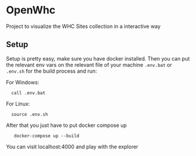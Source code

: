 # OpenWhc

Project to visualize the WHC Sites collection in a interactive way

## Setup

Setup is pretty easy, make sure you have docker installed.
Then you can put the relevant env vars on the relevant file of your machine `.env.bat` or `.env.sh` for the build process and run:

For Windows:

```shell
  call .env.bat
```

For Linux:

```shell
  source .env.sh
```

After that you just have to put docker compose up

```shell
   docker-compose up --build
```
You can visit localhost:4000 and play with the explorer